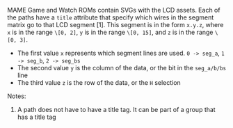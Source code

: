 MAME Game and Watch ROMs contain SVGs with the LCD assets. Each of the paths have a `title` attribute that specify which wires in the segment matrix go to that LCD segment \[1]. This segment is in the form `x.y.z`, where `x` is in the range `\[0, 2]`, `y` is in the range `\[0, 15]`, and `z` is in the range `\[0, 3]`.

* The first value `x` represents which segment lines are used. `0 -> seg_a`, `1 -> seg_b`, `2 -> seg_bs`
* The second value `y` is the column of the data, or the bit in the `seg_a/b/bs` line
* The third value `z` is the row of the data, or the `H` selection

Notes:
1. A path does not have to have a title tag. It can be part of a group that has a title tag